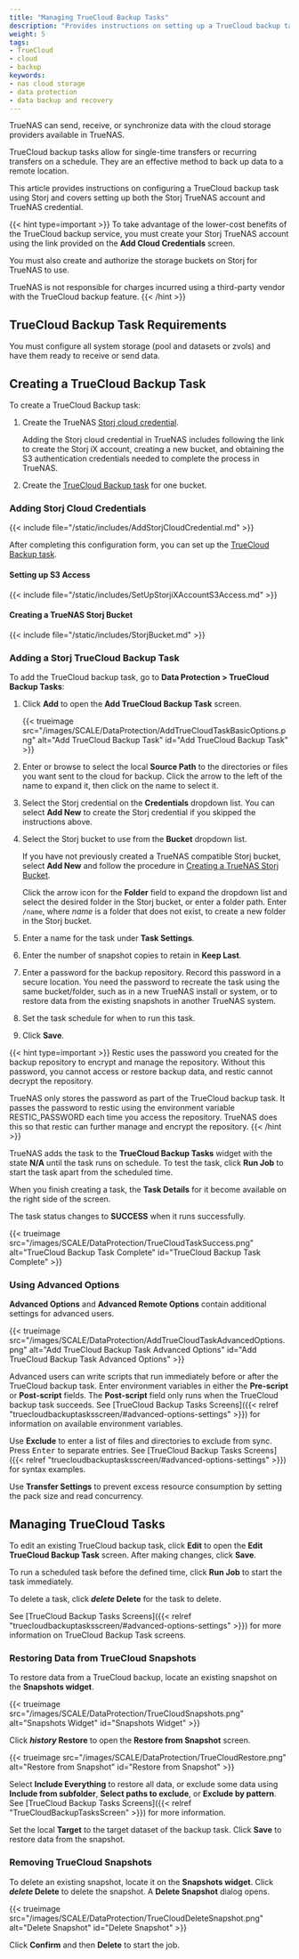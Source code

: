 ```yaml
---
title: "Managing TrueCloud Backup Tasks"
description: "Provides instructions on setting up a TrueCloud backup task and configuring a Storj TrueNAS account to work with TrueNAS."
weight: 5
tags:
- TrueCloud
- cloud
- backup
keywords:
- nas cloud storage
- data protection
- data backup and recovery
---
```


TrueNAS can send, receive, or synchronize data with the cloud storage providers available in TrueNAS.

TrueCloud backup tasks allow for single-time transfers or recurring transfers on a schedule.
They are an effective method to back up data to a remote location.

This article provides instructions on configuring a TrueCloud backup task using Storj and covers setting up both the Storj TrueNAS account and TrueNAS credential.

{{< hint type=important >}}
To take advantage of the lower-cost benefits of the TrueCloud backup service, you must create your Storj TrueNAS account using the link provided on the **Add Cloud Credentials** screen.

You must also create and authorize the storage buckets on Storj for TrueNAS to use.

TrueNAS is not responsible for charges incurred using a third-party vendor with the TrueCloud backup feature.
{{< /hint >}}

## TrueCloud Backup Task Requirements

You must configure all system storage (pool and datasets or zvols) and have them ready to receive or send data.

## Creating a TrueCloud Backup Task

To create a TrueCloud Backup task:

1. Create the TrueNAS [Storj cloud credential](#adding-storj-cloud-credentials).

   Adding the Storj cloud credential in TrueNAS includes following the link to create the Storj iX account, creating a new bucket, and obtaining the S3 authentication credentials needed to complete the process in TrueNAS.

2. Create the [TrueCloud Backup task](#setting-up-the-truecloud-backup-task) for one bucket.

### Adding Storj Cloud Credentials

{{< include file="/static/includes/AddStorjCloudCredential.md" >}}

After completing this configuration form, you can set up the [TrueCloud Backup task](#setting-up-the-truecloud-backup-task).

#### Setting up S3 Access

{{< include file="/static/includes/SetUpStorjiXAccountS3Access.md" >}}

#### Creating a TrueNAS Storj Bucket

{{< include file="/static/includes/StorjBucket.md" >}}

### Adding a Storj TrueCloud Backup Task

To add the TrueCloud backup task, go to **Data Protection > TrueCloud Backup Tasks**:

1. Click **Add** to open the **Add TrueCloud Backup Task** screen.

   {{< trueimage src="/images/SCALE/DataProtection/AddTrueCloudTaskBasicOptions.png" alt="Add TrueCloud Backup Task" id="Add TrueCloud Backup Task" >}}

2. Enter or browse to select the local **Source Path** to the directories or files you want sent to the cloud for backup.
   Click the arrow to the left of the name to expand it, then click on the name to select it.

3. Select the Storj credential on the **Credentials** dropdown list.
   You can select **Add New** to create the Storj credential if you skipped the instructions above.

4. Select the Storj bucket to use from the **Bucket** dropdown list.

   If you have not previously created a TrueNAS compatible Storj bucket, select **Add New** and follow the procedure in [Creating a TrueNAS Storj Bucket](#creating-a-truenas-storj-bucket).

   Click the arrow icon for the **Folder** field to expand the dropdown list and select the desired folder in the Storj bucket, or enter a folder path.
   Enter `/name`, where *name* is a folder that does not exist, to create a new folder in the Storj bucket.

5. Enter a name for the task under **Task Settings**.
  
6. Enter the number of snapshot copies to retain in **Keep Last**.

7. Enter a password for the backup repository.
   Record this password in a secure location.
   You need the password to recreate the task using the same bucket/folder, such as in a new TrueNAS install or system, or to restore data from the existing snapshots in another TrueNAS system.

8. Set the task schedule for when to run this task.

9. Click **Save**.

{{< hint type=important >}}
Restic uses the password you created for the backup repository to encrypt and manage the repository. Without this password, you cannot access or restore backup data, and restic cannot decrypt the repository.

TrueNAS only stores the password as part of the TrueCloud backup task. It passes the password to restic using the environment variable RESTIC_PASSWORD each time you access the repository. TrueNAS does this so that restic can further manage and encrypt the repository.
{{< /hint >}}

TrueNAS adds the task to the **TrueCloud Backup Tasks** widget with the state **N/A** until the task runs on schedule.
To test the task, click **<i class="fa fa-play" aria-hidden="true" title="Run Job"></i> Run Job** to start the task apart from the scheduled time.

When you finish creating a task, the **Task Details** for it become available on the right side of the screen.

The task status changes to **SUCCESS** when it runs successfully. 

{{< trueimage src="/images/SCALE/DataProtection/TrueCloudTaskSuccess.png" alt="TrueCloud Backup Task Complete" id="TrueCloud Backup Task Complete" >}}

### Using Advanced Options

**Advanced Options** and **Advanced Remote Options** contain additional settings for advanced users.

{{< trueimage src="/images/SCALE/DataProtection/AddTrueCloudTaskAdvancedOptions.png" alt="Add TrueCloud Backup Task Advanced Options" id="Add TrueCloud Backup Task Advanced Options" >}}

<!-- <to be re-added at a later date> To take a snapshot before transferring data to Storj, select **Take Snapshot**.
This option is not available for datasets with child datasets.
-->

Advanced users can write scripts that run immediately before or after the TrueCloud backup task.
Enter environment variables in either the **Pre-script** or **Post-script** fields.
The **Post-script** field only runs when the TrueCloud backup task succeeds.
See [TrueCloud Backup Tasks Screens]({{< relref "truecloudbackuptasksscreen/#advanced-options-settings" >}}) for information on available environment variables.

Use **Exclude** to enter a list of files and directories to exclude from sync.
Press <kbd>Enter</kbd> to separate entries.
See [TrueCloud Backup Tasks Screens]({{< relref "truecloudbackuptasksscreen/#advanced-options-settings" >}}) for syntax examples.

Use **Transfer Settings** to prevent excess resource consumption by setting the pack size and read concurrency.

## Managing TrueCloud Tasks

To edit an existing TrueCloud backup task, click **<i class="fa fa-pencil" aria-hidden="true" title="Edit"></i> Edit** to open the **Edit TrueCloud Backup Task** screen. After making changes, click **Save**.

To run a scheduled task before the defined time, click **<i class="fa fa-play" aria-hidden="true" title="Run Job"></i> Run Job** to start the task immediately.

To delete a task, click **<i class="material-icons" aria-hidden="true" title="Delete">delete</i> Delete** for the task to delete. 

See [TrueCloud Backup Tasks Screens]({{< relref "truecloudbackuptasksscreen/#advanced-options-settings" >}}) for more information on TrueCloud Backup Task screens.

### Restoring Data from TrueCloud Snapshots
To restore data from a TrueCloud backup, locate an existing snapshot on the **Snapshots widget**.

{{< trueimage src="/images/SCALE/DataProtection/TrueCloudSnapshots.png" alt="Snapshots Widget" id="Snapshots Widget" >}}

Click **<i class="material-icons" aria-hidden="true" title="Restore">history</i> Restore** to open the **Restore from Snapshot** screen.

{{< trueimage src="/images/SCALE/DataProtection/TrueCloudRestore.png" alt="Restore from Snapshot" id="Restore from Snapshot" >}}

Select **Include Everything** to restore all data, or exclude some data using **Include from subfolder**, **Select paths to exclude**, or **Exclude by pattern**.
See [TrueCloud Backup Tasks Screens]({{< relref "TrueCloudBackupTasksScreen" >}}) for more information.

Set the local **Target** to the target dataset of the backup task.
Click **Save** to restore data from the snapshot.

### Removing TrueCloud Snapshots

To delete an existing snapshot, locate it on the **Snapshots widget**.
Click **<i class="material-icons" aria-hidden="true" title="Delete">delete</i> Delete** to delete the snapshot.
A **Delete Snapshot** dialog opens.

{{< trueimage src="/images/SCALE/DataProtection/TrueCloudDeleteSnapshot.png" alt="Delete Snapshot" id="Delete Snapshot" >}}

Click **Confirm** and then **Delete** to start the job.
